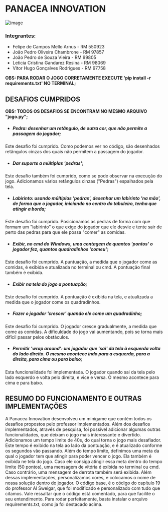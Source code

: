 # PANACEA INNOVATION
![image](https://github.com/PanaceaInnovation/PannaceaInnovation-Dynamic/assets/127115340/5d9e8d40-7d61-4355-b3d3-0cfe1b2b69ec)



<h3>Integrantes:</h3>

- Felipe de Campos Mello Arnus - RM 550923
- João Pedro Oliveira Chambrone - RM 97857
- João Pedro de Souza Vieira - RM 99805
- Leticia Cristina Gandarez Resina - RM 98069
- Vitor Hugo Gonçalves Rodrigues - RM 97758


**OBS: PARA RODAR O JOGO CORRETAMENTE EXECUTE 'pip install -r requirements.txt' NO TERMINAL;**

## DESAFIOS CUMPRIDOS

**OBS: TODOS OS DESAFIOS SE ENCONTRAM NO MESMO ARQUIVO "jogo.py";**

- <h5>Pedra: desenhar um retângulo, de outra cor, que não permite a passagem do jogador;</h5>

Este desafio foi cumprido. Como podemos ver no código, são desenhados retângulos cinzas dos quais não permitem a passagem do jogador.

- <h5>Dar suporte a múltiplas 'pedras';</h5>

Este desafio também foi cumprido, como se pode observar na execução do jogo. Adicionamos vários retângulos cinzas ("Pedras") espalhados pela tela.

- <h5>Labirinto: usando múltiplas 'pedras', desenhar um labirinto 'na mão', de forma que o jogador, iniciando no centro do tabuleiro, tenha que atingir a borda;</h5>

Este desafio foi cumprido. Posicionamos as pedras de forma com que formam um "labirinto" o que exige do jogador que ele desvie e tente sair de perto das pedras para que ele possa 
"comer" as comidas.

- <h5>Exibir, no cmd do Windows, uma contagem de quantos 'pontos' o jogador fez, quantos quadradinhos 'comeu';</h5>

Este desafio foi cumprido. A puntuação, a medida que o jogador come as comidas, é exibida e atualizada no terminal ou cmd. A pontuação final também é exibida.

- <h5>Exibir na tela do jogo a pontuação;</h5>

Este desafio foi cumprido. A pontuação é exibida na tela, e atualizada a medida que o jogador come os quadradinhos.

- <h5>Fazer o jogador 'crescer' quando ele come um quadradinho;</h5>

Este desafio foi cumprido. O jogador cresce gradualmente, a medida que come as comidas. A dificuldade do jogo vai aumentando, pois se torna mais difícil passar pelos obstáculos.

- <h5>Permitir 'wrap around': um jogador que 'sai' da tela à esquerda volta do lado direito. O mesmo acontece indo para a esquerda, para a direita, para cima ou para baixo;</h5>

Esta funcionalidade foi implementada. O jogador quando sai da tela pelo lado esquerdo e volta pelo direita, e vice e versa. O mesmo acontece para cima e para baixo.

## RESUMO DO FUNCIONAMENTO E OUTRAS IMPLEMENTAÇÕES

  A Panacea Innovation desenvolveu um minigame que contém todos os desafios propostos pelo professor implementados. Além dos desafios implementados, 
através de pesquisa, foi possível adicionar algumas outras funcionalidades, que deixam o jogo mais interessante e divertido. Adicionamos um tempo limite de 40s, 
do qual torna o jogo mais desafiador. Este tempo é exibido na tela ao lado da pontuação, e é atualizado conforme os segundos vão passando. Além do tempo limite, 
definimos uma meta da qual o jogador tem que atingir para poder vencer o jogo. Ela também é exibida ne tela do jogo. Caso ele consiga atingir essa meta dentro do 
tempo limite (50 pontos), uma mensagem de vitória é exibida no terminal ou cmd. Caso contrário, uma mensagem de derrota também será exibida. Além dessas implementações,
personalizamos cores, e colocamos o nome de nossa solução dentro do jogador. O código base, é o código do capítulo 19 do professor Al Sweigar, que foi modificado e personalizado
com tudo que citamos. Vale ressaltar que o código está comentado, para que facilite o seu entendimento. Para rodar perfeitamente, basta instalar o arquivo requirements.txt, como
ja foi destacado acima.
